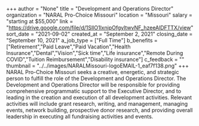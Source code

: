 +++
author = "None"
title = "Development and Operations Director"
organization = "NARAL Pro-Choice Missouri"
location = "Missouri"
salary = "starting at $55,000"
link = "https://drive.google.com/file/d/1SlIO1lxnipOfgyltwvNF_hzeeAlDFTTX/view"
sort_date = "2021-09-02"
created_at = "September 2, 2021"
closing_date = "September 10, 2021"
a_job_type = ["Full Time"]
b_benefits = ["Retirement","Paid Leave","Paid Vacation","Health Insurance","Dental","Vision","Sick time","Life insurance","Remote During COVID","Tuition Reimbursement","Disability insurance"]
c_feedback = ""
thumbnail = "../../images/NARALMissouri-logoEMAIL-1_eaf7f138.png"
+++
NARAL Pro-Choice Missouri seeks a creative, energetic, and strategic person to fulfill the role of the Development and Operations Director. The Development and Operations Director will be responsible for providing comprehensive programmatic support to the Executive Director, and to leading in the creation and execution of all development activities. Relevant activities will include grant research, writing, and management, managing events, network building, prospective donor research, and providing overall leadership in executing all fundraising activities and events. 